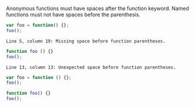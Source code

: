 Anonymous functions must have spaces after the function keyword. Named functions
must not have spaces before the parenthesis.

```js
var foo = function() {};
foo();
```
```output
Line 5, column 19: Missing space before function parentheses.
```

```js
function foo () {}
foo();
```
```output
Line 13, column 13: Unexpected space before function parentheses.
```

```js
var foo = function () {};
foo();
```

```js
function foo() {}
foo();
```
